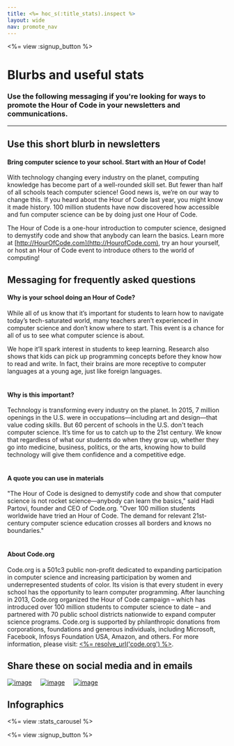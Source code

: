 ```yaml
---
title: <%= hoc_s(:title_stats).inspect %>
layout: wide
nav: promote_nav
---
```

<a id="blurb"></a>

<%= view :signup_button %>

# Blurbs and useful stats
### Use the following messaging if you're looking for ways to promote the Hour of Code in your newsletters and communications.

***

## Use this short blurb in newsletters

#### Bring computer science to your school. Start with an Hour of Code! 
With technology changing every industry on the planet, computing knowledge has become part of a well-rounded skill set. But fewer than half of all schools teach computer science! Good news is, we’re on our way to change this. If you heard about the Hour of Code last year, you might know it made history. 100 million students have now discovered how accessible and fun computer science can be by doing just one Hour of Code. 

The Hour of Code is a one-hour introduction to computer science, designed to demystify code and show that anybody can learn the basics. Learn more at [http://HourOfCode.com](http://HourofCode.com), try an hour yourself, or host an Hour of Code event to introduce others to the world of computing!

## Messaging for frequently asked questions

#### Why is your school doing an Hour of Code?
While all of us know that it’s important for students to learn how to navigate today’s tech-saturated world, many teachers aren’t experienced in computer science and don’t know where to start. This event is a chance for all of us to see what computer science is about.

We hope it’ll spark interest in students to keep learning. Research also shows that kids can pick up programming concepts before they know how to read and write. In fact, their brains are more receptive to computer languages at a young age, just like foreign languages. 
<br>
<br>

#### Why is this important?
Technology is transforming every industry on the planet. In 2015, 7 million openings in the U.S. were in occupations—including art and design—that value coding skills. But 60 percent of schools in the U.S. don't teach computer science. It’s time for us to catch up to the 21st century. We know that regardless of what our students do when they grow up, whether they go into medicine, business, politics, or the arts, knowing how to build technology will give them confidence and a competitive edge.
<br>
<br>

#### A quote you can use in materials
"The Hour of Code is designed to demystify code and show that computer science is not rocket science—anybody can learn the basics," said Hadi Partovi, founder and CEO of Code.org. "Over 100 million students worldwide have tried an Hour of Code. The demand for relevant 21st-century computer science education crosses all borders and knows no boundaries."
<br>
<br>

#### About Code.org
Code.org is a 501c3 public non-profit dedicated to expanding participation in computer science and increasing participation by women and underrepresented students of color. Its vision is that every student in every school has the opportunity to learn computer programming. After launching in 2013, Code.org organized the Hour of Code campaign – which has introduced over 100 million students to computer science to date – and partnered with 70 public school districts nationwide to expand computer science programs. Code.org is supported by philanthropic donations from corporations, foundations and generous individuals, including Microsoft, Facebook, Infosys Foundation USA, Amazon, and others. For more information, please visit: [<%= resolve_url('code.org') %>](<%= resolve_url('https://code.org') %>).

## Share these on social media and in emails
[![image](/images/social-media//fit-250/social-1.png)](/images/social-media/social-1.png)&nbsp;&nbsp;&nbsp;&nbsp;
[![image](/images/social-media/fit-250/social-2.png)](/images/social-media/social-2.png)&nbsp;&nbsp;&nbsp;&nbsp;
[![image](/images/social-media/fit-250/social-3.png)](/images/social-media/social-3.png)&nbsp;&nbsp;&nbsp;&nbsp;

<a id="infographics"></a>
## Infographics

<%= view :stats_carousel %>

<%= view :signup_button %>
